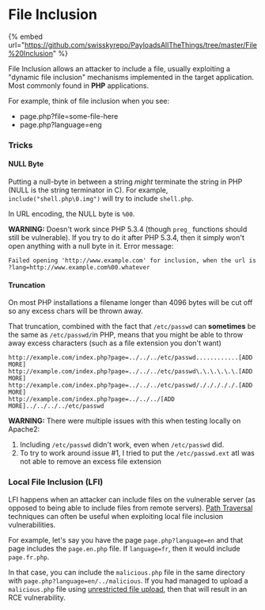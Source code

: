 # File Inclusion

{% embed url="https://github.com/swisskyrepo/PayloadsAllTheThings/tree/master/File%20Inclusion" %}

File Inclusion allows an attacker to include a file, usually exploiting a "dynamic file inclusion" mechanisms implemented in the target application. Most commonly found in **PHP** applications.&#x20;

For example, think of file inclusion when you see:

* page.php?file=some-file-here
* page.php?language=eng

### Tricks

#### NULL Byte

Putting a null-byte in between a string _might_ terminate the string in PHP (NULL is the string terminator in C). For example, `include("shell.php\0.img")` will try to include `shell.php`.&#x20;

In URL encoding, the NULL byte is `%00`.&#x20;

**WARNING:** Doesn't work since PHP 5.3.4 (though `preg_` functions should still be vulnerable). If you try to do it after PHP 5.3.4, then it simply won't open anything with a null byte in it. Error message:&#x20;

```
Failed opening 'http://www.example.com' for inclusion, when the url is ?lang=http://www.example.com%00.whatever
```

#### Truncation

On most PHP installations a filename longer than 4096 bytes will be cut off so any excess chars will be thrown away.

That truncation, combined with the fact that `/etc/passwd` can **sometimes** be the same as `/etc/passwd/`in PHP, means that you might be able to throw away excess characters (such as a file extension you don't want)

```
http://example.com/index.php?page=../../../etc/passwd............[ADD MORE]
http://example.com/index.php?page=../../../etc/passwd\.\.\.\.\.\.[ADD MORE]
http://example.com/index.php?page=../../../etc/passwd/./././././.[ADD MORE] 
http://example.com/index.php?page=../../../[ADD MORE]../../../../etc/passwd
```

**WARNING:** There were multiple issues with this when testing locally on Apache2:

1. Including `/etc/passwd` didn't work, even when `/etc/passwd` did.
2. To try to work around issue #1, I tried to put the `/etc/passwd.ext`  atI was not able to remove an excess file extension&#x20;

### Local File Inclusion (LFI)

LFI happens when an attacker can include files on the vulnerable server (as opposed to being able to include files from remote servers). [Path Traversal](path-traversal.md) techniques can often be useful when exploiting local file inclusion vulnerabilities.

For example, let's say you have the page `page.php?language=en` and that page includes the `page.en.php` file. If `language=fr`, then it would include `page.fr.php`.

In that case, you can include the `malicious.php` file in the same directory with `page.php?language=en/../malicious`. If you had managed to upload a `malicious.php` file using [unrestricted file upload](page-3.md), then that will result in an RCE vulnerability.
